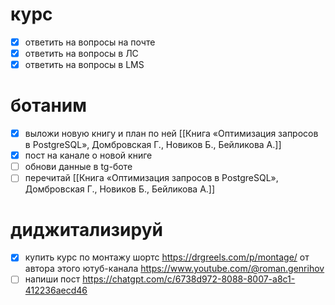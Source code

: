 # курс
- [x] ответить на вопросы на почте 
- [x] ответить на вопросы в ЛС
- [x] ответить на вопросы в LMS
# ботаним
- [x] выложи новую книгу и план по ней [[Книга «Оптимизация запросов в PostgreSQL», Домбровская Г., Новиков Б., Бейликова А.]]
- [x] пост на канале о новой книге
- [ ] обнови данные в tg-боте
- [ ] перечитай [[Книга «Оптимизация запросов в PostgreSQL», Домбровская Г., Новиков Б., Бейликова А.]]
# диджитализируй
- [x] купить курс по монтажу шортс https://drgreels.com/p/montage/ от автора этого ютуб-канала https://www.youtube.com/@roman.genrihov
- [ ] напиши пост https://chatgpt.com/c/6738d972-8088-8007-a8c1-412236aecd46